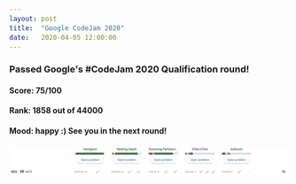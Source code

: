 ```yaml
---
layout: post
title:  "Google CodeJam 2020"
date:   2020-04-05 12:00:00
---
```


### Passed Google's #CodeJam 2020 Qualification round! 

#### Score: 75/100

#### Rank: 1858 out of 44000 

#### Mood: happy :) See you in the next round!

![](/resources/codejam-2020-04.jpeg)

